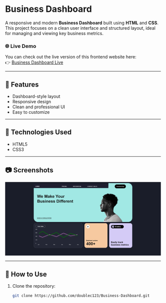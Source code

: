# Business Dashboard

A responsive and modern **Business Dashboard** built using **HTML** and **CSS**.  
This project focuses on a clean user interface and structured layout, ideal for managing and viewing key business metrics.

### 🌐 Live Demo  
You can check out the live version of this frontend website here:  
👉 [Business Dashboard Live](https://doublec123.github.io/Business-Dashboard/)

---

## 🚀 Features

- Dashboard-style layout
- Responsive design
- Clean and professional UI
- Easy to customize

---

## 📁 Technologies Used

- HTML5
- CSS3

---

## 📷 Screenshots

![Business Dashboard Screenshot](./screenshot.PNG)

---

## 📌 How to Use

1. Clone the repository:
   ```bash
   git clone https://github.com/doublec123/Business-Dashboard.git
